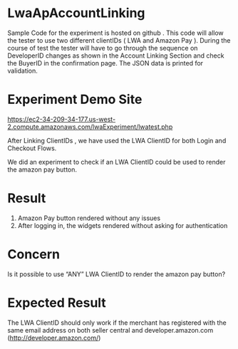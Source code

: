 # LwaApAccountLinking

Sample Code for the experiment is hosted on github . This code will allow the tester to use two different clientIDs ( LWA and Amazon Pay ).  During the course of test the tester will have to go through the sequence on DeveloperID changes as shown in the Account Linking Section and check the BuyerID in the confirmation page. The JSON data is printed for validation.




Experiment Demo Site
=============
https://ec2-34-209-34-177.us-west-2.compute.amazonaws.com/lwaExperiment/lwatest.php


After Linking ClientIDs , we have used the LWA ClientID for both Login and Checkout Flows.

We did an experiment to check if an LWA ClientID could be used to render the amazon pay button.

 Result
=============

1. Amazon Pay button rendered without any issues 
2. After logging in, the widgets rendered without asking for authentication

 Concern
=============

Is it possible to use “ANY” LWA ClientID to render the amazon pay button? 

 Expected Result
=============

The LWA ClientID should only work if the merchant has registered with the same email address on both seller central and developer.amazon.com (http://developer.amazon.com/)


